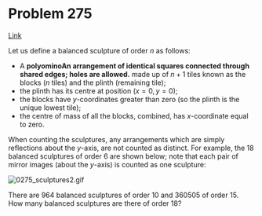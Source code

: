 # Problem 275

[Link](https://projecteuler.net/problem=275)

Let us define a balanced sculpture of order $n$ as follows: 

*   A **polyominoAn arrangement of identical squares connected through shared edges; holes are allowed.** made up of $n + 1$ tiles known as the blocks ($n$ tiles)
    and the plinth (remaining tile);
*   the plinth has its centre at position ($x = 0, y = 0$);
*   the blocks have $y$-coordinates greater than zero (so the plinth is the unique lowest tile);
*   the centre of mass of all the blocks, combined, has $x$-coordinate equal to zero.

When counting the sculptures, any arrangements which are simply reflections about the $y$-axis, are not counted as distinct. For example, the $18$ balanced sculptures of order $6$ are shown below; note that each pair of mirror images (about the $y$-axis) is counted as one sculpture:

![0275_sculptures2.gif](resources/images/0275_sculptures2.gif?1678992056)

There are $964$ balanced sculptures of order $10$ and $360505$ of order $15$.  
How many balanced sculptures are there of order $18$?